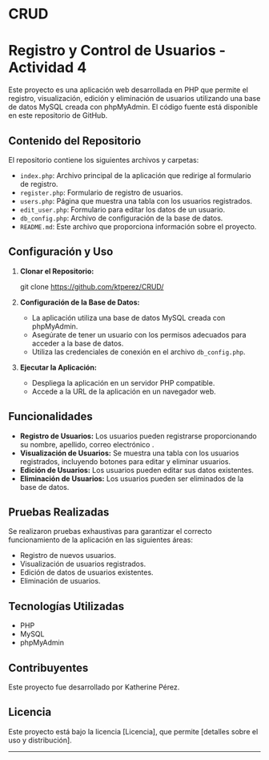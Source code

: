 # CRUD


# Registro y Control de Usuarios - Actividad 4

Este proyecto es una aplicación web desarrollada en PHP que permite el registro, visualización, edición y eliminación de usuarios utilizando una base de datos MySQL creada con phpMyAdmin. El código fuente está disponible en este repositorio de GitHub.

## Contenido del Repositorio

El repositorio contiene los siguientes archivos y carpetas:

- `index.php`: Archivo principal de la aplicación que redirige al formulario de registro.
- `register.php`: Formulario de registro de usuarios.
- `users.php`: Página que muestra una tabla con los usuarios registrados.
- `edit_user.php`: Formulario para editar los datos de un usuario.
- `db_config.php`: Archivo de configuración de la base de datos.
- `README.md`: Este archivo que proporciona información sobre el proyecto.

## Configuración y Uso

1. **Clonar el Repositorio:**
  
   git clone https://github.com/ktperez/CRUD/


2. **Configuración de la Base de Datos:**
   - La aplicación utiliza una base de datos MySQL creada con phpMyAdmin.
   - Asegúrate de tener un usuario con los permisos adecuados para acceder a la base de datos.
   - Utiliza las credenciales de conexión en el archivo `db_config.php`.

3. **Ejecutar la Aplicación:**
   - Despliega la aplicación en un servidor PHP compatible.
   - Accede a la URL de la aplicación en un navegador web.

## Funcionalidades

- **Registro de Usuarios:** Los usuarios pueden registrarse proporcionando su nombre, apellido, correo electrónico .
- **Visualización de Usuarios:** Se muestra una tabla con los usuarios registrados, incluyendo botones para editar y eliminar usuarios.
- **Edición de Usuarios:** Los usuarios pueden editar sus datos existentes.
- **Eliminación de Usuarios:** Los usuarios pueden ser eliminados de la base de datos.

## Pruebas Realizadas

Se realizaron pruebas exhaustivas para garantizar el correcto funcionamiento de la aplicación en las siguientes áreas:

- Registro de nuevos usuarios.
- Visualización de usuarios registrados.
- Edición de datos de usuarios existentes.
- Eliminación de usuarios.

## Tecnologías Utilizadas

- PHP
- MySQL
- phpMyAdmin

## Contribuyentes

Este proyecto fue desarrollado por Katherine Pérez.

## Licencia

Este proyecto está bajo la licencia [Licencia], que permite [detalles sobre el uso y distribución].

---

